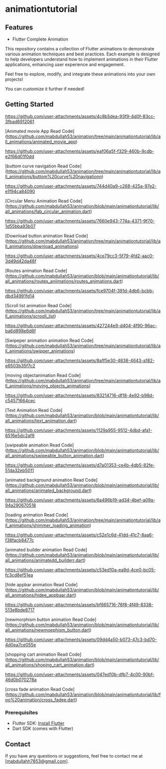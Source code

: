
# animationtutorial

## Features

- Flutter Complete Animation


  
This repository contains a collection of Flutter animations to demonstrate various animation techniques and best practices. Each example is designed to help developers understand how to implement animations in their Flutter applications, enhancing user experience and engagement.

Feel free to explore, modify, and integrate these animations into your own projects!

You can customize it further if needed!

## Getting Started

https://github.com/user-attachments/assets/4c8b5dea-93f9-4d0f-83cc-3fbad6912061

[Animated movie App Read Code]
(https://github.com/mabdullah53/animation/tree/main/animationtutorial/lib/all_animations/animated_movie_app)


https://github.com/user-attachments/assets/eaf06a5f-f329-460b-9cdb-e2f66d01f0dd

[buttom curve navigation Read Code]
(https://github.com/mabdullah53/animation/tree/main/animationtutorial/lib/all_animations/buttom%20curve%20navigationn)


https://github.com/user-attachments/assets/744d40a9-c268-425a-97e2-e1f94ca84090

[Circular Menu Animation Read Code]
(https://github.com/mabdullah53/animation/blob/main/animationtutorial/lib/all_animations/fab_circular_animation.dart)


https://github.com/user-attachments/assets/7660e943-774a-4371-9f70-1d55bba93b07

[Download button animation Read Code]
(https://github.com/mabdullah53/animation/tree/main/animationtutorial/lib/all_animations/download_animations)


https://github.com/user-attachments/assets/4ce79cc3-5f79-4fd2-aac0-3d49d42da48f

[Routes animation Read Code]
(https://github.com/mabdullah53/animation/blob/main/animationtutorial/lib/all_animations/routes_aniimations/routes_animations.dart)


https://github.com/user-attachments/assets/fce9704f-391d-4db6-bcbb-dbd34991fd14

[Scroll list animation Read Code]
(https://github.com/mabdullah53/animation/tree/main/animationtutorial/lib/all_animations/scrooll_list)


https://github.com/user-attachments/assets/427244e9-d404-4f90-96ac-ba6d898e6d6f

[Swipeper animation animation Read Code]
(https://github.com/mabdullah53/animation/tree/main/animationtutorial/lib/all_animations/swipper_animations)


https://github.com/user-attachments/assets/8a1f5e30-4838-4643-a182-e6503b35f7c2


[moving objectanimation Read Code]
(https://github.com/mabdullah53/animation/tree/main/animationtutorial/lib/all_animations/moving_objects_animations)


https://github.com/user-attachments/assets/83214716-df18-4e92-b98d-c54571664cec

[Text Animation Read Code]
(https://github.com/mabdullah53/animation/blob/main/animationtutorial/lib/all_animations/text_aniimation.dart)


https://github.com/user-attachments/assets/1129a955-9512-4dbd-afa1-6516e5dc2af9

[swipeable animation Read Code]
(https://github.com/mabdullah53/animation/blob/main/animationtutorial/lib/all_animations/swipeable_button_animation.dart)


https://github.com/user-attachments/assets/d7a01353-ce4b-4db5-82fe-51da32eb5011

[animated background animation Read Code]
(https://github.com/mabdullah53/animation/blob/main/animationtutorial/lib/all_animations/animated_background.dart)


https://github.com/user-attachments/assets/6a496b19-ad34-4bef-a09a-94a290670518

[loading animation Read Code]
(https://github.com/mabdullah53/animation/tree/main/animationtutorial/lib/all_animations/shimmer_loading_animation)


https://github.com/user-attachments/assets/c52e1c6d-41dd-41c7-8aa6-f38facb8477c

[animated builder animation Read Code]
(https://github.com/mabdullah53/animation/blob/main/animationtutorial/lib/all_animations/animatedd_builderr.dart)


https://github.com/user-attachments/assets/c53ed10a-ea9d-4ce0-bc05-fc3cd8ef51ea

[hide appbar animation Read Code]
(https://github.com/mabdullah53/animation/blob/main/animationtutorial/lib/all_animations/hidee_appbaar.dart)


https://github.com/user-attachments/assets/bf665716-76f8-4f49-8338-513e8bde8717

[newmorphism button animation Read Code]
(https://github.com/mabdullah53/animation/blob/main/animationtutorial/lib/all_animations/newmoephism_button.dart)


https://github.com/user-attachments/assets/09dd4a50-b073-47c3-bd70-4d0ea7ce055e

[shopping cart animation Read Code]
(https://github.com/mabdullah53/animation/blob/main/animationtutorial/lib/all_animations/shoping_cart_animation.dart)


https://github.com/user-attachments/assets/047ed10b-dfb7-4c00-90bf-46d0b070278a

[cross fade animation Read Code]
(https://github.com/mabdullah53/animation/blob/main/animationtutorial/lib/foo%20animation/cross_fadee.dart)



















### Prerequisites

- Flutter SDK: [Install Flutter](https://flutter.dev/docs/get-started/install)
- Dart SDK (comes with Flutter)


## Contact

If you have any questions or suggestions, feel free to contact me at [mabdullahh7853@gmail.com].
 

 

 
